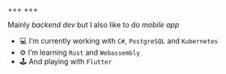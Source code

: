 +++
+++

Mainly *backend dev* but I also like to do *mobile app*

- 💻 I’m currently working with `C#`, `PostgreSQL` and `Kubernetes`
- ⚙️ I’m  learning `Rust` and `Webassembly`
- 🕹️ And playing with `Flutter`
